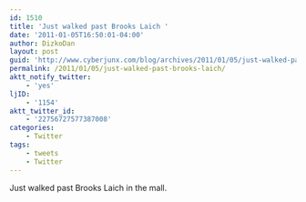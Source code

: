 ```yaml
---
id: 1510
title: 'Just walked past Brooks Laich '
date: '2011-01-05T16:50:01-04:00'
author: DizkoDan
layout: post
guid: 'http://www.cyberjunx.com/blog/archives/2011/01/05/just-walked-past-brooks-laich/'
permalink: /2011/01/05/just-walked-past-brooks-laich/
aktt_notify_twitter:
    - 'yes'
ljID:
    - '1154'
aktt_twitter_id:
    - '22756727577387008'
categories:
    - Twitter
tags:
    - tweets
    - Twitter
---
```


Just walked past Brooks Laich in the mall.